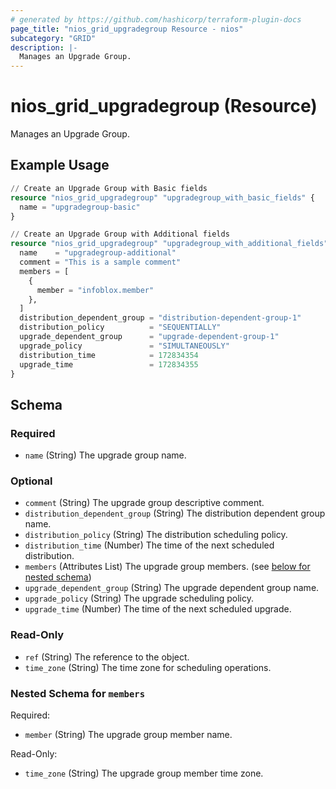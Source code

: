 ```yaml
---
# generated by https://github.com/hashicorp/terraform-plugin-docs
page_title: "nios_grid_upgradegroup Resource - nios"
subcategory: "GRID"
description: |-
  Manages an Upgrade Group.
---
```


# nios_grid_upgradegroup (Resource)

Manages an Upgrade Group.

## Example Usage

```terraform
// Create an Upgrade Group with Basic fields
resource "nios_grid_upgradegroup" "upgradegroup_with_basic_fields" {
  name = "upgradegroup-basic"
}

// Create an Upgrade Group with Additional fields
resource "nios_grid_upgradegroup" "upgradegroup_with_additional_fields" {
  name    = "upgradegroup-additional"
  comment = "This is a sample comment"
  members = [
    {
      member = "infoblox.member"
    },
  ]
  distribution_dependent_group = "distribution-dependent-group-1"
  distribution_policy          = "SEQUENTIALLY"
  upgrade_dependent_group      = "upgrade-dependent-group-1"
  upgrade_policy               = "SIMULTANEOUSLY"
  distribution_time            = 172834354
  upgrade_time                 = 172834355
}
```

<!-- schema generated by tfplugindocs -->
## Schema

### Required

- `name` (String) The upgrade group name.

### Optional

- `comment` (String) The upgrade group descriptive comment.
- `distribution_dependent_group` (String) The distribution dependent group name.
- `distribution_policy` (String) The distribution scheduling policy.
- `distribution_time` (Number) The time of the next scheduled distribution.
- `members` (Attributes List) The upgrade group members. (see [below for nested schema](#nestedatt--members))
- `upgrade_dependent_group` (String) The upgrade dependent group name.
- `upgrade_policy` (String) The upgrade scheduling policy.
- `upgrade_time` (Number) The time of the next scheduled upgrade.

### Read-Only

- `ref` (String) The reference to the object.
- `time_zone` (String) The time zone for scheduling operations.

<a id="nestedatt--members"></a>
### Nested Schema for `members`

Required:

- `member` (String) The upgrade group member name.

Read-Only:

- `time_zone` (String) The upgrade group member time zone.
